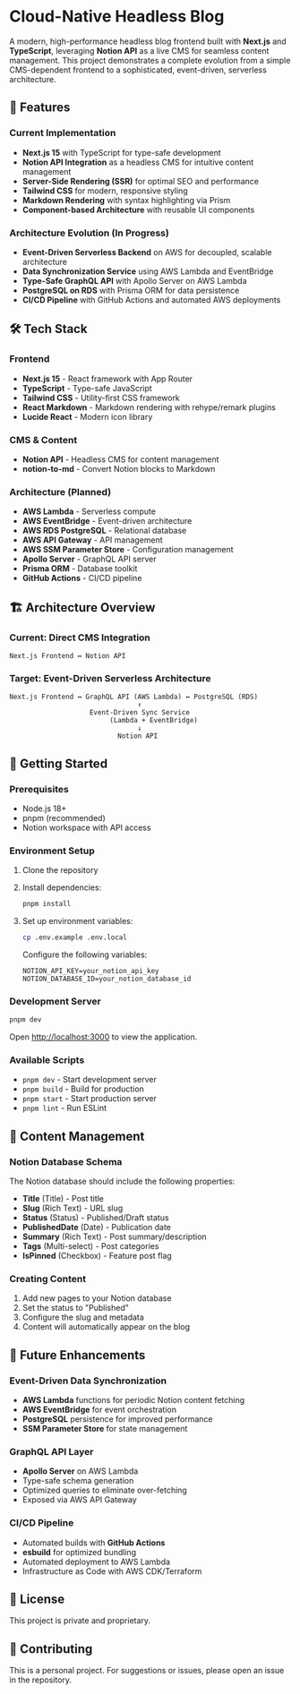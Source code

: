 # Cloud-Native Headless Blog

A modern, high-performance headless blog frontend built with **Next.js** and **TypeScript**, leveraging **Notion API** as a live CMS for seamless content management. This project demonstrates a complete evolution from a simple CMS-dependent frontend to a sophisticated, event-driven, serverless architecture.

## 🚀 Features

### Current Implementation

- **Next.js 15** with TypeScript for type-safe development
- **Notion API Integration** as a headless CMS for intuitive content management
- **Server-Side Rendering (SSR)** for optimal SEO and performance
- **Tailwind CSS** for modern, responsive styling
- **Markdown Rendering** with syntax highlighting via Prism
- **Component-based Architecture** with reusable UI components

### Architecture Evolution (In Progress)

- **Event-Driven Serverless Backend** on AWS for decoupled, scalable architecture
- **Data Synchronization Service** using AWS Lambda and EventBridge
- **Type-Safe GraphQL API** with Apollo Server on AWS Lambda
- **PostgreSQL on RDS** with Prisma ORM for data persistence
- **CI/CD Pipeline** with GitHub Actions and automated AWS deployments

## 🛠️ Tech Stack

### Frontend

- **Next.js 15** - React framework with App Router
- **TypeScript** - Type-safe JavaScript
- **Tailwind CSS** - Utility-first CSS framework
- **React Markdown** - Markdown rendering with rehype/remark plugins
- **Lucide React** - Modern icon library

### CMS & Content

- **Notion API** - Headless CMS for content management
- **notion-to-md** - Convert Notion blocks to Markdown

### Architecture (Planned)

- **AWS Lambda** - Serverless compute
- **AWS EventBridge** - Event-driven architecture
- **AWS RDS PostgreSQL** - Relational database
- **AWS API Gateway** - API management
- **AWS SSM Parameter Store** - Configuration management
- **Apollo Server** - GraphQL API server
- **Prisma ORM** - Database toolkit
- **GitHub Actions** - CI/CD pipeline

## 🏗️ Architecture Overview

### Current: Direct CMS Integration

```mermaid
Next.js Frontend ↔ Notion API
```

### Target: Event-Driven Serverless Architecture

```mermaid
Next.js Frontend ↔ GraphQL API (AWS Lambda) ↔ PostgreSQL (RDS)
                                ↑
                    Event-Driven Sync Service
                         (Lambda + EventBridge)
                                ↓
                           Notion API
```

## 🚀 Getting Started

### Prerequisites

- Node.js 18+
- pnpm (recommended)
- Notion workspace with API access

### Environment Setup

1. Clone the repository

2. Install dependencies:

   ```bash
   pnpm install
   ```

3. Set up environment variables:

   ```bash
   cp .env.example .env.local
   ```

   Configure the following variables:

   ```env
   NOTION_API_KEY=your_notion_api_key
   NOTION_DATABASE_ID=your_notion_database_id
   ```

### Development Server

```bash
pnpm dev
```

Open [http://localhost:3000](http://localhost:3000) to view the application.

### Available Scripts

- `pnpm dev` - Start development server
- `pnpm build` - Build for production
- `pnpm start` - Start production server
- `pnpm lint` - Run ESLint

## 📝 Content Management

### Notion Database Schema

The Notion database should include the following properties:

- **Title** (Title) - Post title
- **Slug** (Rich Text) - URL slug
- **Status** (Status) - Published/Draft status
- **PublishedDate** (Date) - Publication date
- **Summary** (Rich Text) - Post summary/description
- **Tags** (Multi-select) - Post categories
- **IsPinned** (Checkbox) - Feature post flag

### Creating Content

1. Add new pages to your Notion database
2. Set the status to "Published"
3. Configure the slug and metadata
4. Content will automatically appear on the blog

## 🔮 Future Enhancements

### Event-Driven Data Synchronization

- **AWS Lambda** functions for periodic Notion content fetching
- **AWS EventBridge** for event orchestration
- **PostgreSQL** persistence for improved performance
- **SSM Parameter Store** for state management

### GraphQL API Layer

- **Apollo Server** on AWS Lambda
- Type-safe schema generation
- Optimized queries to eliminate over-fetching
- Exposed via AWS API Gateway

### CI/CD Pipeline

- Automated builds with **GitHub Actions**
- **esbuild** for optimized bundling
- Automated deployment to AWS Lambda
- Infrastructure as Code with AWS CDK/Terraform

## 📄 License

This project is private and proprietary.

## 🤝 Contributing

This is a personal project. For suggestions or issues, please open an issue in the repository.
